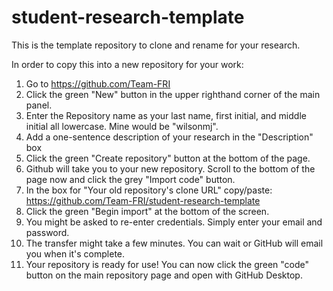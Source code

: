 # student-research-template
This is the template repository to clone and rename for your research.

In order to copy this into a new repository for your work:
1. Go to https://github.com/Team-FRI
2. Click the green "New" button in the upper righthand corner of the main panel.
3. Enter the Repository name as your last name, first initial, and middle initial all lowercase. Mine would be "wilsonmj".
4. Add a one-sentence description of your research in the "Description" box
5. Click the green "Create repository" button at the bottom of the page.
6. Github will take you to your new repository. Scroll to the bottom of the page now and click the grey "Import code" button.
7. In the box for "Your old repository's clone URL" copy/paste: https://github.com/Team-FRI/student-research-template
8. Click the green "Begin import" at the bottom of the screen.
9. You might be asked to re-enter credentials. Simply enter your email and password.
10. The transfer might take a few minutes. You can wait or GitHub will email you when it's complete.
11. Your repository is ready for use! You can now click the green "code" button on the main repository page and open with GitHub Desktop.
